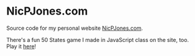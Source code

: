 # NicPJones.com

Source code for my personal website [NicPJones.com](https://nicpjones.com).

There's a fun 50 States game I made in JavaScript class on the site, too. Play it [here](https://nicpjones.com/game.html)!
